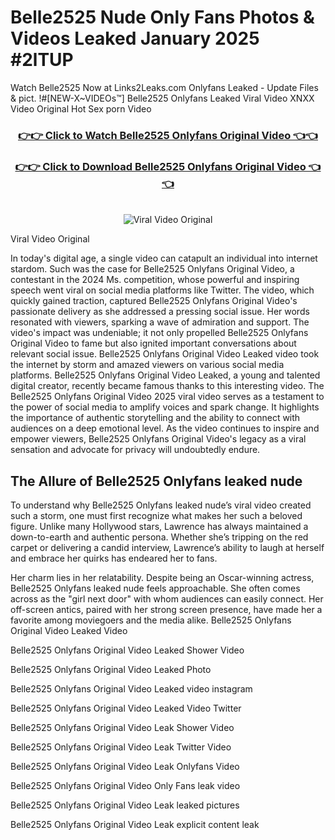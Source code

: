 # Belle2525 Nude Only Fans Photos & Videos Leaked January 2025 #2lTUP

Watch Belle2525 Now at Links2Leaks.com Onlyfans Leaked - Update Files & pict. !#[NEW-X~VIDEOs™] Belle2525 Onlyfans Leaked Viral Video XNXX Video Original Hot Sex porn Video
<br>
<div align="center">
<h3><a href="https://links2leaks.com/belle2525" rel="nofollow">👉👉 Click to Watch Belle2525 Onlyfans Original Video 👈👈</a></h3>
<h3><a href="https://links2leaks.com/belle2525" rel="nofollow">👉👉 Click to Download Belle2525 Onlyfans Original Video 👈👈</a></h3>
<br>
<a href="https://links2leaks.com/belle2525" rel="nofollow"><img src="https://i.ibb.co/Gkj2r4b/banner.png" alt="Viral Video Original" style="max-width: 100%; display: inline-block;" data-target="animated-image.originalImage"></a>
</div>

Viral Video Original

In today's digital age, a single video can catapult an individual into internet stardom. Such was the case for Belle2525 Onlyfans Original Video, a contestant in the 2024 Ms. competition, whose powerful and inspiring speech went viral on social media platforms like Twitter.
The video, which quickly gained traction, captured Belle2525 Onlyfans Original Video's passionate delivery as she addressed a pressing social issue. Her words resonated with viewers, sparking a wave of admiration and support. The video's impact was undeniable; it not only propelled Belle2525 Onlyfans Original Video to fame but also ignited important conversations about relevant social issue.
Belle2525 Onlyfans Original Video Leaked video took the internet by storm and amazed viewers on various social media platforms. Belle2525 Onlyfans Original Video Leaked, a young and talented digital creator, recently became famous thanks to this interesting video.
The Belle2525 Onlyfans Original Video 2025 viral video serves as a testament to the power of social media to amplify voices and spark change. It highlights the importance of authentic storytelling and the ability to connect with audiences on a deep emotional level. As the video continues to inspire and empower viewers, Belle2525 Onlyfans Original Video's legacy as a viral sensation and advocate for privacy will undoubtedly endure.

<h2>The Allure of Belle2525 Onlyfans leaked nude</h2>


To understand why Belle2525 Onlyfans leaked nude’s viral video created such a storm, one must first recognize what makes her such a beloved figure. Unlike many Hollywood stars, Lawrence has always maintained a down-to-earth and authentic persona. Whether she’s tripping on the red carpet or delivering a candid interview, Lawrence’s ability to laugh at herself and embrace her quirks has endeared her to fans.

Her charm lies in her relatability. Despite being an Oscar-winning actress, Belle2525 Onlyfans leaked nude feels approachable. She often comes across as the "girl next door" with whom audiences can easily connect. Her off-screen antics, paired with her strong screen presence, have made her a favorite among moviegoers and the media alike.
Belle2525 Onlyfans Original Video Leaked Video

Belle2525 Onlyfans Original Video Leaked Shower Video

Belle2525 Onlyfans Original Video Leaked Photo

Belle2525 Onlyfans Original Video Leaked video instagram

Belle2525 Onlyfans Original Video Leaked Video Twitter

Belle2525 Onlyfans Original Video Leak Shower Video

Belle2525 Onlyfans Original Video Leak Twitter Video

Belle2525 Onlyfans Original Video Leak Onlyfans Video

Belle2525 Onlyfans Original Video Only Fans leak video

Belle2525 Onlyfans Original Video Leak leaked pictures

Belle2525 Onlyfans Original Video Leak explicit content leak